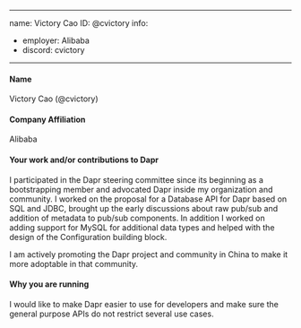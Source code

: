 -------------------------------------------------------------
name: Victory Cao
ID: @cvictory
info:
  - employer: Alibaba
  - discord: cvictory
-------------------------------------------------------------

#### Name

Victory Cao	 (@cvictory)
 
#### Company Affiliation

Alibaba

#### Your work and/or contributions to Dapr

I participated in the Dapr steering committee since its beginning as a bootstrapping member and advocated Dapr inside my organization and community.
I worked on the proposal for a Database API for Dapr based on SQL and JDBC, brought up the early discussions about raw pub/sub and addition of metadata to pub/sub components.
In addition I worked on adding support for MySQL for additional data types and helped with the design of the Configuration building block.

I am actively promoting the Dapr project and community in China to make it more adoptable in that community.

#### Why you are running

I would like to make Dapr easier to use for developers and make sure the general purpose APIs do not restrict several use cases.

